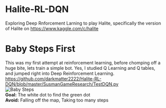 # Halite-RL-DQN
Exploring Deep Rnforcement Larning to play Halite, specifically the version of Halite on https://www.kaggle.com/c/halite

# Baby Steps First
This was my first attempt at reinforcement learning, before chomping off a huge bite, lets train a simple bot. Yes, 
I studied Q Learning and Q tables, and jumped right into  Deep Reinforcement Learning.  
https://github.com/darkmatter2222/Halite-RL-DQN/blob/master/SusmanGameResearch/TestDQN.py  
![Baby Steps]( https://imgur.com/7TEi2NT.gif)  
**Goal:** The white dot to find the green dot  
**Avoid:** Falling off the map, Taking too many steps




